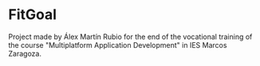 # FitGoal

Project made by Álex Martín Rubio for the end of the vocational training of the course "Multiplatform Application Development" in IES Marcos Zaragoza.
